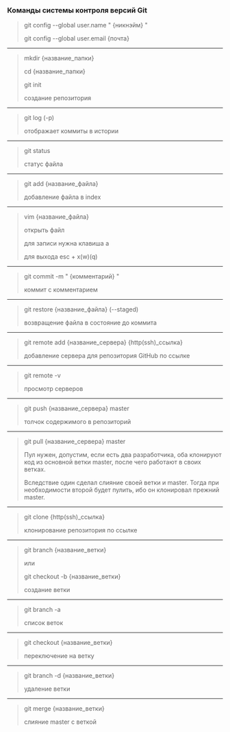 ### Команды системы контроля версий Git

> git config --global user.name " {никнэйм} "
> 
> git config --global user.email {почта}
___
> mkdir {название_папки}
> 
> cd {название_папки}
>  
> git init 
>  
> создание репозитория
___
> git log (-p)
> 
> отображает коммиты в истории
___
> git status
> 
> статус файла 
___
> git add {название_файла}
> 
> добавление файла в index
___
> vim {название_файла}
> 
> открыть файл
> 
> для записи нужна клавиша а
> 
> для выхода esc + x(w)(q)
___
> git commit -m " {комментарий} "
> 
> коммит с комментарием 
___
> git restore {название_файла} (--staged)
> 
> возвращение файла в состояние до коммита
___
> git remote add {название_сервера} {http(ssh)_ccылка}
> 
> добавление сервера для репозитория GitHub по ссылке
___
> git remote -v
> 
> просмотр серверов
___
> git push {название_сервера} master
> 
> толчок содержимого в репозиторий 
___
> git pull {название_сервера} master
> 
> Пул нужен, допустим, если есть два разработчика, оба клонируют код из основной ветки master, после чего работают в своих ветках. 
> 
> Вследствие один сделал слияние своей ветки и master. Тогда при необходимости второй будет пулить, ибо он клонировал прежний master.
___
> git clone {http(ssh)_ccылка}
> 
> клонирование репозитория по ссылке
___
> git branch {название_ветки}
> 
> или
> 
> git checkout -b {название_ветки}
> 
> создание ветки
___
> git branch -a
> 
> список веток
___
> git checkout {название_ветки}
> 
> переключение на ветку
___
> git branch -d {название_ветки}
> 
> удаление ветки
___
> git merge {название_ветки}
> 
> слияние master с веткой
